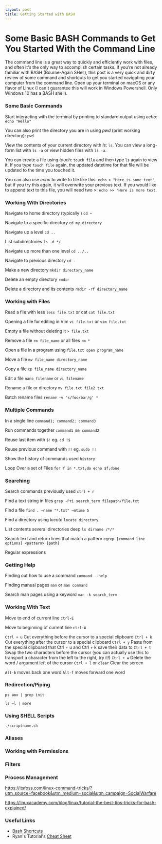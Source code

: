 ```yaml
---
layout: post
title: Getting Started with BASH
---
```


# Some Basic BASH Commands to Get You Started With the Command Line

The command line is a great way to quickly and efficiently work with files, and often it's the only way to accomplish certain tasks. If you're not already familiar with BASH (Bourne-Again SHell), this post is a very quick and dirty review of some command and shortcuts to get you started navigating your computer from the command line. Open up your terminal on macOS or any flavor of Linux (I can't guarantee this will work in Windows Powershell. Only Windows 10 has a BASH shell). 

### Some Basic Commands
Start interacting with the terminal by printing to standard output using _echo_: `echo "Hello"`

You can also print the directory you are in using _pwd_ (print working directory): `pwd`

View the contents of your current directory with _ls_: `ls`. You can view a long-form list with `ls -a` or view hidden files with `ls -a`. 

You can create a file using _touch_: `touch file` and then type `ls` again to view it. If you type `touch file` again, the updated datetime for that file will be updated to the time you touched it. 

You can also use _echo_ to write to file like this: `echo > "Here is some text"`, but if you try this again, it will overwrite your previous text. If you would like to append text to this file, you will need two _>_: `echo >> "Here is more text`.

### Working With Directories

Navigate to home directory (typically ) `cd ~`

Navigate to a specific directory `cd my_directory`

Navigate up a level `cd ..`

List subdirectories `ls -d */`

Navigate up more than one level `cd ../..`

Navigate to previous directory `cd -`

Make a new directory `mkdir directory_name`

Delete an empty directory `rmdir`

Delete a directory and its contents `rmdir -rf directory_name`

### Working with Files

Read a file with less `less file.txt` or cat `cat file.txt`

Opening a file for editing in Vim `vi file.txt` or `vim file.txt`

Empty a file without deleting it `> file.txt`

Remove a file `rm file_name` or all files `rm *`

Open a file in a program using `file.txt open program_name`

Move a file `mv file_name directory_name`

Copy a file `cp file_name directory_name`

Edit a file `nano filename` or `vi filename`

Rename a file or directory `mv file.txt file2.txt`

Batch rename files `rename –v 's/foo/bar/g' *`

### Multiple Commands
In a single line `command1; command2; command3`

Run commands together `command1 && command2`

Reuse last item with `$!` eg. `cd !$`

Reuse previous command with `!!` eg. `sudo !!`

Show the history of commands used `history`

Loop Over a set of Files `for f in *.txt;do echo $f;done`

### Searching
Search commands previously used `ctrl + r`

Find a text string in files `grep -Pri search_term filepath/file.txt`

Find a file `find . –name "*.txt" –mtime 5`

Find a directory using _locate_ `locate directory`

List contents several directories deep `ls dirname /*/*`

Search text and return lines that match a pattern `egrep [command line options] <pattern> [path]`

Regular expressions

### Getting Help
Finding out how to use a command `command --help`

Finding manual pages `man` or `man command`

Search man pages using a keyword `man -k search_term`

### Working With Text
Move to end of current line `ctrl-E`

Move to beginning of current line `ctrl-A`

`Ctrl + u` Cut everything before the cursor to a special clipboard
`Ctrl + k` Cut everything after the cursor to a special clipboard
`Ctrl + y` Paste from the special clipboard that Ctrl + u and Ctrl + k save their data to
`Ctrl + t` Swap the two characters before the cursor (you can actually use this to transport a character from the left to the right, try it!)
`Ctrl + w` Delete the word / argument left of the cursor
`Ctrl + l` or `clear` Clear the screen

`Alt-b` moves back one word
`Alt-f` moves forward one word

### Redirection/Piping

`ps aux | grep init`

`ls –l | more`

### Using SHELL Scripts
`./scriptname.sh`

### Aliases

### Working with Permissions

### Filters

### Process Management



https://itsfoss.com/linux-command-tricks/?utm_source=facebook&utm_medium=social&utm_campaign=SocialWarfare

https://linuxacademy.com/blog/linux/tutorial-the-best-tips-tricks-for-bash-explained/

### Useful Links
* [Bash Shortcuts](https://www.skorks.com/2009/09/bash-shortcuts-for-maximum-productivity/)
* Ryan's Tutorial's [Cheat Sheet](https://ryanstutorials.net/linuxtutorial/cheatsheet.php)

